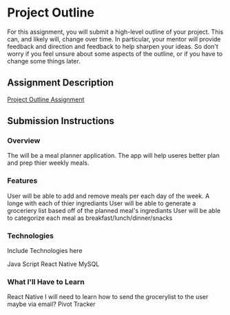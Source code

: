 # Project Outline
For this assignment, you will submit a high-level outline of your project. This can, and likely will, change over time. In particular, your mentor will provide feedback and direction and feedback to help sharpen your ideas. So don't worry if you feel unsure about some aspects of the outline, or if you have to change some things later.

## Assignment Description
[Project Outline Assignment](https://education.launchcode.org/liftoff/assignments/project-outline/)

## Submission Instructions

### Overview

The will be a meal planner application. The app will help useres better plan and prep thier weekly meals. 

### Features

User will be able to add and remove meals per each day of the week. A longe with each of thier ingrediants 
User will be able to generate a groceriery list based off of the planned meal's ingrediants
User will be able to categorize each meal as breakfast/lunch/dinner/snacks

### Technologies
Include Technologies here

Java Script
React Native
MySQL

### What I'll Have to Learn
React Native
I will need to learn how to send the grocerylist to the user maybe via email?
Pivot Tracker

